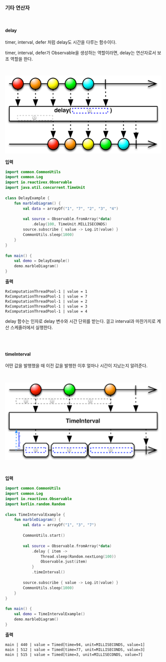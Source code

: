 ### 기타 연산자

</br>



#### delay

timer, interval, defer 처럼 delay도 시간을 다루는 함수이다.

timer, interval, defer가 Observable을 생성하는 역할이라면, delay는 연산자로서 보조 역할을 한다.

</br>



<img src="https://github.com/Im-Tae/RxJava2_Study/blob/master/image/delay.png?raw=true" width = "550" height = "250"  /> </br>



**입력**

```kotlin
import common.CommonUtils
import common.Log
import io.reactivex.Observable
import java.util.concurrent.TimeUnit

class DelayExample {
    fun marbleDiagram() {
        val data = arrayOf("1", "7", "2", "3", "4")

        val source = Observable.fromArray(*data)
            .delay(100, TimeUnit.MILLISECONDS)
        source.subscribe { value -> Log.it(value) }
        CommonUtils.sleep(1000)
    }
}

fun main() {
    val demo = DelayExample()
    demo.marbleDiagram()
}
```

**출력**

```
RxComputationThreadPool-1 | value = 1
RxComputationThreadPool-1 | value = 7
RxComputationThreadPool-1 | value = 2
RxComputationThreadPool-1 | value = 3
RxComputationThreadPool-1 | value = 4
```



delay 함수는 인자로 delay 변수와 시간 단위를 받는다. 긜고 interval과 마찬가지로 계산 스케줄러에서 실행한다.



</br></br>



#### timeInterval

어떤 값을 발행했을 때 이전 값을 발행한 이후 얼마나 시간이 지났는지 알려준다.

</br>



<img src="https://github.com/Im-Tae/RxJava2_Study/blob/master/image/timeInterval.png?raw=true" width = "550" height = "250"  /> </br>



</br>



**입력**

```kotlin
import common.CommonUtils
import common.Log
import io.reactivex.Observable
import kotlin.random.Random

class TimeIntervalExample {
    fun marbleDiagram() {
        val data = arrayOf("1", "3", "7")

        CommonUtils.start()

        val source = Observable.fromArray(*data)
            .delay { item ->
                Thread.sleep(Random.nextLong(100))
                Observable.just(item)
            }
            .timeInterval()

        source.subscribe { value -> Log.it(value) }
        CommonUtils.sleep(1000)
    }
}

fun main() {
    val demo = TimeIntervalExample()
    demo.marbleDiagram()
}
```

**출력**

```
main | 440 | value = Timed[time=94, unit=MILLISECONDS, value=1]
main | 512 | value = Timed[time=77, unit=MILLISECONDS, value=3]
main | 515 | value = Timed[time=3, unit=MILLISECONDS, value=7]
```

</br></br>